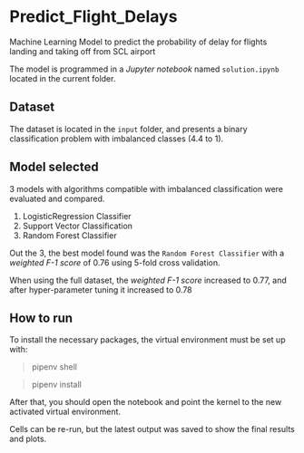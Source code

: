 # Predict_Flight_Delays

Machine Learning Model to predict the probability of delay for flights landing and taking off from SCL airport

The model is programmed in a *Jupyter notebook* named `solution.ipynb` located in the current folder.

## Dataset

The dataset is located in the `input` folder, and presents a binary classification problem with imbalanced classes (4.4 to 1).

## Model selected

3 models with algorithms compatible with imbalanced classification were evaluated and compared.

1. LogisticRegression Classifier
2. Support Vector Classification
3. Random Forest Classifier

Out the 3, the best model found was the `Random Forest Classifier` with a *weighted F-1 score* of 0.76 using 5-fold cross validation.

When using the full dataset, the *weighted F-1 score* increased to 0.77, and after hyper-parameter tuning it increased to 0.78

## How to run

To install the necessary packages, the virtual environment must be set up with:

> pipenv shell

> pipenv install

After that, you should open the notebook and point the kernel to the new activated virtual environment.

Cells can be re-run, but the latest output was saved to show the final results and plots.